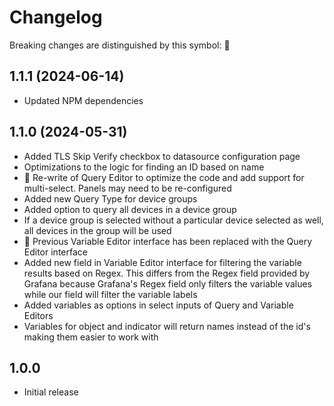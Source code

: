 # Changelog

Breaking changes are distinguished by this symbol: 🔧

## 1.1.1 (2024-06-14)

- Updated NPM dependencies

## 1.1.0 (2024-05-31)

- Added TLS Skip Verify checkbox to datasource configuration page
- Optimizations to the logic for finding an ID based on name
- 🔧 Re-write of Query Editor to optimize the code and add support for multi-select. Panels may need to be re-configured
- Added new Query Type for device groups
- Added option to query all devices in a device group
- If a device group is selected without a particular device selected as well, all devices in the group will be used
- 🔧 Previous Variable Editor interface has been replaced with the Query Editor interface
- Added new field in Variable Editor interface for filtering the variable results based on Regex. This differs from the Regex field provided by Grafana because Grafana's Regex field only filters the variable values while our field will filter the variable labels
- Added variables as options in select inputs of Query and Variable Editors
- Variables for object and indicator will return names instead of the id's making them easier to work with

## 1.0.0

- Initial release
